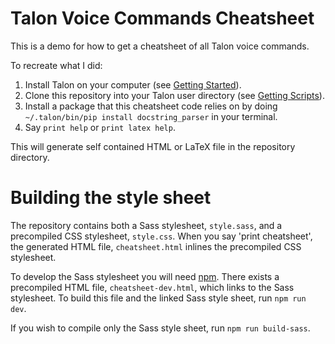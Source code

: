 # Talon Voice Commands Cheatsheet

This is a demo for how to get a cheatsheet of all Talon voice commands.

To recreate what I did:

1. Install Talon on your computer (see [Getting Started][talon-getting-started]).
2. Clone this repository into your Talon user directory (see [Getting Scripts](talon-getting-scripts)).
3. Install a package that this cheatsheet code relies on by doing `~/.talon/bin/pip install docstring_parser` in your terminal.
4. Say `print help` or `print latex help`.

This will generate self contained HTML or LaTeX  file in the repository directory.

# Building the style sheet

The repository contains both a Sass stylesheet, `style.sass`, and a precompiled CSS stylesheet, `style.css`.
When you say 'print cheatsheet', the generated HTML file, `cheatsheet.html` inlines the precompiled CSS stylesheet.

To develop the Sass stylesheet you will need [npm][install-npm].
There exists a precompiled HTML file, `cheatsheet-dev.html`, which links to the Sass stylesheet.
To build this file and the linked Sass style sheet, run `npm run dev`.

If you wish to compile only the Sass style sheet, run `npm run build-sass`.

[talon-getting-started]: https://talonvoice.com/docs/index.html#getting-started
[talon-getting-scripts]: https://talonvoice.com/docs/index.html#getting-scripts
[install-npm]: https://nodejs.org/en/
